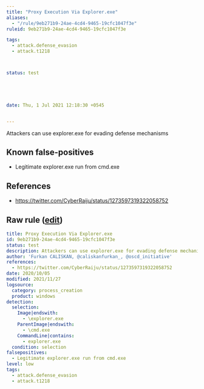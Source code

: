 ```yaml
---
title: "Proxy Execution Via Explorer.exe"
aliases:
  - "/rule/9eb271b9-24ae-4cd4-9465-19cfc1047f3e"
ruleid: 9eb271b9-24ae-4cd4-9465-19cfc1047f3e

tags:
  - attack.defense_evasion
  - attack.t1218



status: test





date: Thu, 1 Jul 2021 12:18:30 +0545


---
```


Attackers can use explorer.exe for evading defense mechanisms

<!--more-->


## Known false-positives

* Legitimate explorer.exe run from cmd.exe



## References

* https://twitter.com/CyberRaiju/status/1273597319322058752


## Raw rule ([edit](https://github.com/SigmaHQ/sigma/edit/master/rules/windows/process_creation/proc_creation_win_susp_explorer.yml))
```yaml
title: Proxy Execution Via Explorer.exe
id: 9eb271b9-24ae-4cd4-9465-19cfc1047f3e
status: test
description: Attackers can use explorer.exe for evading defense mechanisms
author: 'Furkan CALISKAN, @caliskanfurkan_, @oscd_initiative'
references:
  - https://twitter.com/CyberRaiju/status/1273597319322058752
date: 2020/10/05
modified: 2021/11/27
logsource:
  category: process_creation
  product: windows
detection:
  selection:
    Image|endswith:
      - \explorer.exe
    ParentImage|endswith:
      - \cmd.exe
    CommandLine|contains:
      - explorer.exe
  condition: selection
falsepositives:
  - Legitimate explorer.exe run from cmd.exe
level: low
tags:
  - attack.defense_evasion
  - attack.t1218

```
